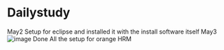 # Dailystudy
May2 Setup for eclipse and installed it with the install software itself
May3  ![image](https://github.com/user-attachments/assets/8e8d2daa-8971-4176-94e9-901fbaf08e8c)
Done All the setup for orange HRM
